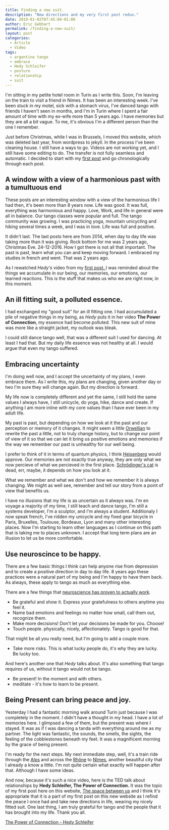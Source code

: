 ```yaml
---
title: Finding a new suit.
description: "New directions and my very first post redux."
date: 2019-01-02T07:45:04-01:00
author: Eric Gebhart
permalink: /finding-a-new-suit/
layout: post
categories:
  - Article
  - Video
tags:
  - argentine tango
  - embrace
  - Hedy Schleifer
  - posture
  - relationship
  - suit
---
```


I'm sitting in my petite hotel room in Turin as I write this. Soon, I'm leaving on the train 
to visit a friend in Nimes. It has been an interesting week. I've been stuck in my motel, 
sick with a stomach virus, I've danced tango with friends I haven't seen in months, and I'm 
in Turin where I spent a fair amount of time with my ex-wife more than 5 years ago. I have memories
but they are all a bit vague. To me, it's obvious I'm a different person than the one I remember.

Just before Christmas, while I was in Brussels, I moved this website,
which was deleted last year, from wordpress to jekyll. In the process
I've been cleaning house. I still have a ways to go. Videos are not
working yet, and I still have some editing to do. The transfer is
not fully seamless and automatic. I decided to start with my 
[first post](http://tangobreath.com/the-space-between-us) and go chronologically
through each post.

## A window with a view of a harmonious past with a tumultuous end

These posts are an interesting window with a view of the harmonious life I had then, 
it's been more than 8 years now. 
Life was good. It was full, everything was harmonious and happy. Love, Work, and life
in general were all in balance. Our tango classes were popular and full. The tango community 
was growing. I was practicing yoga, mountain unicycling and hiking several times a week, and I was in
love. Life was full and positive.

It didn't last. The last posts here are from 2014, when day to day life
was taking more than it was giving. Rock bottom for me was 2 years ago,
Christmas Eve. 24-12-2016.  How I got there is not all that important. 
The past is past, learn what you can and keep moving forward. I embraced my
studies in french and went. That was 2 years ago.

As I rewatched _Hedy's_ video from my 
[first post. ](http://tangobreath.com/the-space-between-us) 
I was reminded about the things we accumulate in our being, our memories, our emotions, 
our learned reactions. This is the stuff that makes us who we are right now, in this moment.  

## An ill fitting suit, a polluted essence. 

I had exchanged my "good suit" for an ill fitting one. I had accumulated a pile of
negative things in my being, as _Hedy_ puts it in her 
video **The Power of Connection**, my essence had become polluted.
This new suit of mine was more like a straight jacket, my outlook was bleak.

I could still dance tango well, that was a different suit I used for
dancing. At least I had that. But my daily life essence was not healthy
at all. I would argue that even my tango suffered. 

## Embracing uncertainty

I'm doing well now, and I accept the uncertainty of my plans, I even embrace them.
As I write this, my plans are changing, given another day or two I'm sure they will change
again. But my direction is forward.

My life now is completely different and yet the same, I still hold the same values I always have,
I still unicycle, do yoga, hike, dance and create. 
If anything I am more inline with my core values than I have ever been in my adult life.

My past is past, but depending on how we look at it
the past and our perception or memory of it changes. It might seem a little 
[Orwellian](https://en.wikipedia.org/wiki/Orwellian) to
rewrite the past a little, not to truly change history, but to change our point of view of
it so that we can let it bring us positive emotions and memories if the way we remember
our past is unhealthy for our well being.

I prefer to think of it in terms of quantum physics, I think
[Heisenberg](https://en.wikipedia.org/wiki/Uncertainty_principle) would approve. 
Our memories are not exactly true anyway, they are only what we
now percieve of what we percieved in the first place. 
[Schrödinger's cat](https://en.wikipedia.org/wiki/Schrödinger's_cat) is dead, err, maybe, it
depends on how you look at it.

What we remember and what we don't and how we remember it is always changing. 
We might as well see, remember and tell our story from a point of view that benefits us. 

I have no illusions that my life is as uncertain as it always was. 
I'm en voyage a majority of my time, I still teach and dance tango, I'm still a systems developer,
I'm a sculptor, and I'm always a student. Additionaly I now speak french, I've ridden my unicycle
and my fixed gear bicycle in Paris, Bruxelles, Toulouse, Bordeaux, Lyon and many other interesting places. 
Now I'm starting to learn other languages as I continue on this path that is taking me 
to places unknown. I accept that long term plans are an illusion to let us be more comfortable. 

## Use neuroscince to be happy.

There are a few basic things I think can help anyone rise from depression and 
to create a positive direction in day to day life. 8 years ago these practices 
were a natural part of my being and I'm happy to have them back. As always, these apply
to tango as much as everything else. 

There are a few things that [neuroscience has proven to actually work](https://www.bakadesuyo.com/2015/09/make-you-happy-2/).

  * Be grateful and show it. Express your gratefulness to others anytime you feel it.
  * Name bad emotions and feelings no matter how small, call them out, recognize them. 
  * Make more decisions!  Don't let your decisions be made for you. Choose!
  * Touch people. physically, nicely, affectionately.  Tango is good for that.
  
  That might be all you really need, but I'm going to add a couple more.
  
  * Take more risks. This is what lucky people do, it's why they are lucky. Be lucky too.
  
  And here's another one that _Hedy_ talks about. It's also
  something that tango requires of us, without it tango would not be tango.
  
  * Be present! In the moment and with others.
  * meditate - it's how to learn to be present.
  
## Being Present can bring peace and joy. 
 
Yesterday I had a fantastic morning walk around Turin just because I was completely in the moment.
I didn't have a thought in my head. I have a lot of memories here. I glimpsed a few of them, 
but the present was where I stayed. It was as if I was dancing a tanda with everything around 
me as my partner. The light was fantastic, the sounds, the smells, the sights, the feeling of 
the cobblestones beneath my feet. It was a magnificent morning by the grace of being present.

I'm ready for the next steps. My next immediate step, well, it's a train ride through the 
[Alps](https://en.wikipedia.org/wiki/Rhône-Alpes) and
across the [Rhône](https://en.wikipedia.org/wiki/Rhône) to [Nîmes](https://en.wikipedia.org/wiki/Nîmes),
another beautiful city that I already a know a little. I'm not quite certain what exactly
will happen after that. Although I have some ideas.

And now, because it's such a nice video, here is the TED talk about
relationships by **Hedy Schleifer, The Power of Connection.**  It was the
topic of my first post here on this website, [The space between
us](http://tangobreath.com/the-space-between-us) and I think it's appropriate
that it is a part of my first post on this new website as I refind the
peace I once had and take new directions in life, wearing my nicely fitted suit. 
One last thing, I am truly grateful for tango and the people that it has brought into my life. 
Thank you all.

[The Power of Connection - Hedy Schleifer](https://www.youtube.com/watch?v=HEaERAnIqsY)

